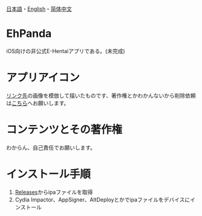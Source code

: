 [日本語](https://github.com/arakitatsuzou/EhPanda/blob/main/README.md)・[English](https://github.com/arakitatsuzou/EhPanda/edit/main/README.en.md)・[简体中文](https://github.com/arakitatsuzou/EhPanda/edit/main/README.chs.md)

# EhPanda
iOS向けの非公式E-Hentaiアプリである。(未完成)

# アプリアイコン
[リンク先](https://www.deviantart.com/epiphany/art/reminds-me-of-you-15994061)の画像を模倣して描いたものです、著作権とかわかんないから削除依頼は[こちら](kendellcarol@gmail.com)へお願いします。

# コンテンツとその著作権
わからん、自己責任でお願いします。

# インストール手順
1. [Releases](https://github.com/arakitatsuzou/EhPanda/releases)からipaファイルを取得
2. Cydia Impactor、AppSigner、AltDeployとかでipaファイルをデバイスにインストール
